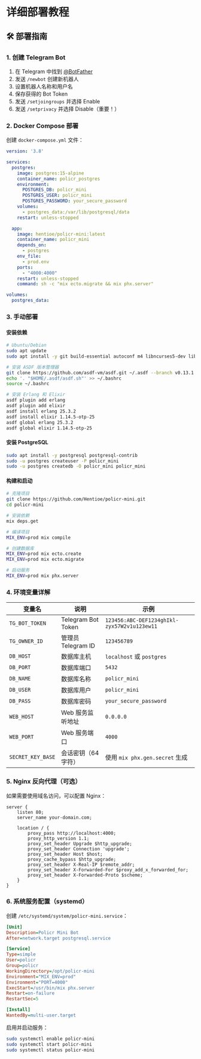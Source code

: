 # 详细部署教程

## 🛠️ 部署指南

### 1. 创建 Telegram Bot

1. 在 Telegram 中找到 [@BotFather](https://t.me/botfather)
2. 发送 `/newbot` 创建新机器人
3. 设置机器人名称和用户名
4. 保存获得的 Bot Token
5. 发送 `/setjoingroups` 并选择 Enable
6. 发送 `/setprivacy` 并选择 Disable（重要！）

### 2. Docker Compose 部署

创建 `docker-compose.yml` 文件：

```yaml
version: '3.8'

services:
  postgres:
    image: postgres:15-alpine
    container_name: policr_postgres
    environment:
      POSTGRES_DB: policr_mini
      POSTGRES_USER: policr_mini
      POSTGRES_PASSWORD: your_secure_password
    volumes:
      - postgres_data:/var/lib/postgresql/data
    restart: unless-stopped

  app:
    image: hentioe/policr-mini:latest
    container_name: policr_mini
    depends_on:
      - postgres
    env_file:
      - prod.env
    ports:
      - "4000:4000"
    restart: unless-stopped
    command: sh -c "mix ecto.migrate && mix phx.server"

volumes:
  postgres_data:
```

### 3. 手动部署

#### 安装依赖

```bash
# Ubuntu/Debian
sudo apt update
sudo apt install -y git build-essential autoconf m4 libncurses5-dev libssl-dev

# 安装 ASDF 版本管理器
git clone https://github.com/asdf-vm/asdf.git ~/.asdf --branch v0.13.1
echo '. "$HOME/.asdf/asdf.sh"' >> ~/.bashrc
source ~/.bashrc

# 安装 Erlang 和 Elixir
asdf plugin add erlang
asdf plugin add elixir
asdf install erlang 25.3.2
asdf install elixir 1.14.5-otp-25
asdf global erlang 25.3.2
asdf global elixir 1.14.5-otp-25
```

#### 安装 PostgreSQL

```bash
sudo apt install -y postgresql postgresql-contrib
sudo -u postgres createuser -P policr_mini
sudo -u postgres createdb -O policr_mini policr_mini
```

#### 构建和启动

```bash
# 克隆项目
git clone https://github.com/Hentioe/policr-mini.git
cd policr-mini

# 安装依赖
mix deps.get

# 编译项目
MIX_ENV=prod mix compile

# 创建数据库
MIX_ENV=prod mix ecto.create
MIX_ENV=prod mix ecto.migrate

# 启动服务
MIX_ENV=prod mix phx.server
```

### 4. 环境变量详解

| 变量名 | 说明 | 示例 |
|--------|------|------|
| `TG_BOT_TOKEN` | Telegram Bot Token | `123456:ABC-DEF1234ghIkl-zyx57W2v1u123ew11` |
| `TG_OWNER_ID` | 管理员 Telegram ID | `123456789` |
| `DB_HOST` | 数据库主机 | `localhost` 或 `postgres` |
| `DB_PORT` | 数据库端口 | `5432` |
| `DB_NAME` | 数据库名称 | `policr_mini` |
| `DB_USER` | 数据库用户 | `policr_mini` |
| `DB_PASS` | 数据库密码 | `your_secure_password` |
| `WEB_HOST` | Web 服务监听地址 | `0.0.0.0` |
| `WEB_PORT` | Web 服务端口 | `4000` |
| `SECRET_KEY_BASE` | 会话密钥（64字符） | 使用 `mix phx.gen.secret` 生成 |

### 5. Nginx 反向代理（可选）

如果需要使用域名访问，可以配置 Nginx：

```nginx
server {
    listen 80;
    server_name your-domain.com;

    location / {
        proxy_pass http://localhost:4000;
        proxy_http_version 1.1;
        proxy_set_header Upgrade $http_upgrade;
        proxy_set_header Connection 'upgrade';
        proxy_set_header Host $host;
        proxy_cache_bypass $http_upgrade;
        proxy_set_header X-Real-IP $remote_addr;
        proxy_set_header X-Forwarded-For $proxy_add_x_forwarded_for;
        proxy_set_header X-Forwarded-Proto $scheme;
    }
}
```

### 6. 系统服务配置（systemd）

创建 `/etc/systemd/system/policr-mini.service`：

```ini
[Unit]
Description=Policr Mini Bot
After=network.target postgresql.service

[Service]
Type=simple
User=policr
Group=policr
WorkingDirectory=/opt/policr-mini
Environment="MIX_ENV=prod"
Environment="PORT=4000"
ExecStart=/usr/bin/mix phx.server
Restart=on-failure
RestartSec=5

[Install]
WantedBy=multi-user.target
```

启用并启动服务：

```bash
sudo systemctl enable policr-mini
sudo systemctl start policr-mini
sudo systemctl status policr-mini
```